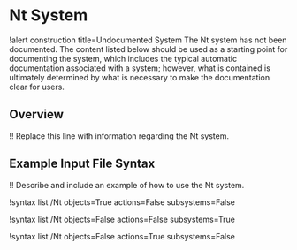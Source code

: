 # Nt System

!alert construction title=Undocumented System
The Nt system has not been documented. The content listed below should be used as a starting
point for documenting the system, which includes the typical automatic documentation associated with
a system; however, what is contained is ultimately determined by what is necessary to make the
documentation clear for users.

## Overview

!! Replace this line with information regarding the Nt system.

## Example Input File Syntax

!! Describe and include an example of how to use the Nt system.

!syntax list /Nt objects=True actions=False subsystems=False

!syntax list /Nt objects=False actions=False subsystems=True

!syntax list /Nt objects=False actions=True subsystems=False
